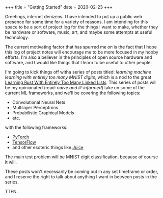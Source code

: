 +++
title = "Getting Started"
date = 2020-02-23
+++

Greetings, internet denizens. I have intended to put up a public web presence for some time for a variety of reasons. I am intending for this space to be a sort of project log for the things I want to make, whether they be hardware or software, music, art, and maybe some attempts at useful technology.

The current motivating factor that has spurred me on is the fact that I hope this log of project notes will encourage me to be more focused in my hobby efforts. I'm also a believer in the principles of open source hardware and software, and I would like things that I learn to be useful to other people.

I'm going to kick things off witha  series of posts titled: *learning machine learning with entirely too many MNIST digits*, which is a nod to the great [Learning Rust With Entirely Too Many Linked Lists](https://rust-unofficial.github.io/too-many-lists/). This series of posts will be my opinionated (read: *naive and ill-informed*) take on some of the current ML frameworks, and we'll be covering the following topics: 
* Convolutional Neural Nets
* Multilayer Perceptrons 
* Probabilistic Graphical Models 
* etc.

with the following frameworks:

* [PyTorch](https://pytorch.org/)
* [TensorFlow](https://www.tensorflow.org/)
* and other esoteric things like [Juice](https://github.com/spearow/juice)

The main test problem will be MNIST digit classification, because of course it will.


These posts won't necessarily be coming out in any set timeframe or order, and I reserve the right to talk about anything I want in between posts in the series. 

TTFN.